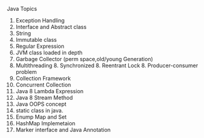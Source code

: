 Java Topics

1. Exception Handling
2. Interface and Abstract class
3. String 
4. Immutable class
5. Regular Expression
6. JVM class loaded in depth
7. Garbage Collector (perm space,old/young Generation)
8. Multithreading
    8. Synchronized
    8. Reentrant Lock
    8. Producer-consumer problem
9. Collection Framework
10. Concurrent Collection
11. Java 8 Lambda Expression
12. Java 8 Stream Method
13. Java OOPS concept
14. static class in java. 
15. Enump Map and Set
16. HashMap Implemetaion
17. Marker interface and Java Annotation 
